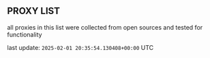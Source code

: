 ## PROXY LIST

all proxies in this list were collected from open sources and tested for functionality

last update: `2025-02-01 20:35:54.130408+00:00` UTC